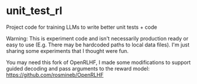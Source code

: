 # unit_test_rl
Project code for training LLMs to write better unit tests + code

Warning: This is experiment code and isn't necessarily production ready or easy to use (E.g. There may be hardcoded paths to local data files). I'm just sharing some experiments that I thought were fun.

You may need this fork of OpenRLHF, I made some modifications to support guided decoding and pass arguments to the reward model: https://github.com/rosmineb/OpenRLHF
